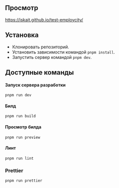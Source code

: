 ## Просмотр

https://iskait.github.io/test-employcity/

## Установка

- Клонировать репозиторий.
- Установить зависимости командой `pnpm install`.
- Запустить сервер командой `pnpm dev`.

## Доступные команды

#### Запуск сервера разработки

```
pnpm run dev
```

#### Билд

```
pnpm run build
```

#### Просмотр билда

```
pnpm run preview
```

#### Линт

```
pnpm run lint
```

### Prettier

```
pnpm run prettier
```
